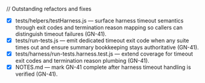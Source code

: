 // Outstanding refactors and fixes
- [x] tests/helpers/testHarness.js — surface harness timeout semantics through exit codes and termination reason mapping so callers can distinguish timeout failures (GN-41).
- [x] tests/run-tests.js — emit dedicated timeout exit code when any suite times out and ensure summary bookkeeping stays authoritative (GN-41).
- [x] tests/harness/run-tests.harness.test.js — extend coverage for timeout exit codes and termination reason plumbing (GN-41).
- [x] NOTES.md — mark GN-41 complete after harness timeout handling is verified (GN-41).
